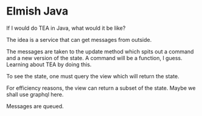 # Elmish Java

If I would do TEA in Java, what would it be like?

The idea is a service that can get messages from outside.

The messages are taken to the update method which spits out a command
and a new version of the state. A command will be a function, I guess. 
Learning about TEA by doing this.

To see the state, one must query the view which will return the state.

For efficiency reasons, the view can return a subset of the state. Maybe we 
shall use graphql here.

Messages are queued. 